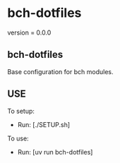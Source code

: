# bch-dotfiles

version = 0.0.0

## bch-dotfiles

Base configuration for bch modules.

## USE

To setup:
- Run: [./SETUP.sh]

To use:
- Run: [uv run bch-dotfiles]
